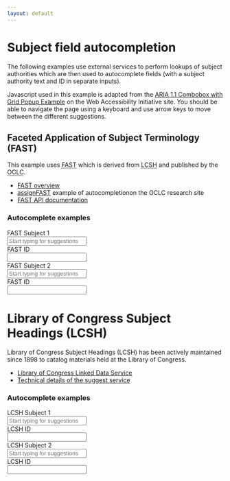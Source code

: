 ```yaml
---
layout: default
---
```


Subject field autocompletion
============================

The following examples use external services to perform lookups of subject authorities which are then used to autocomplete fields (with a subject authority text and ID in separate inputs).

Javascript used in this example is adapted from the [ARIA 1.1 Combobox with Grid Popup Example](https://www.w3.org/TR/wai-aria-practices/examples/combobox/aria1.1pattern/grid-combo.html) on the Web Accessibility Initiative site. You should be able to navigate the page using a keyboard and use arrow keys to move between the different suggestions.

Faceted Application of Subject Terminology (FAST)
-------------------------------------------------

This example uses <abbr title="Faceted Application of Subject Terminology">FAST</abbr> which is derived from <abbr title="Library of Congress Subject Headings">LCSH</abbr> and published by the <abbr title="Online Computer Library Center">OCLC</abbr>.

* [FAST overview](https://www.oclc.org/research/areas/data-science/fast.html)
* [assignFAST](http://experimental.worldcat.org/fast/assignfast/) example of autocompletionon the OCLC research site
* [FAST API documentation](https://www.oclc.org/developer/develop/web-services/fast-api.en.html)

### Autocomplete examples

<div class="subject-wrapper">
    <label for="fast-input1" id="fast-label1" class="combobox-label">
        FAST Subject 1
    </label>
    <div class="combobox-wrapper">
        <div role="combobox" aria-expanded="false" aria-owns="fast-grid" aria-haspopup="grid" id="fast-combobox1">
            <input type="text" aria-autocomplete="list" aria-controls="fast-grid1" id="fast-input1"
                placeholder="Start typing for suggestions">
        </div>
        <div aria-labelledby="fast-label1" role="grid" id="fast-grid1" class="grid hidden">
        </div>
    </div>
    <label for="fast-idinput1" id="fast-idlabel1" class="combobox-label right-inline">
        FAST ID
    </label>
    <div class="input-wrapper">
        <input type="text" id="fast-idinput1" readonly="readonly">
    </div>
</div>
<div class="subject-wrapper">
    <label for="fast-input2" id="fast-label2" class="combobox-label">
        FAST Subject 2
    </label>
    <div class="combobox-wrapper">
        <div role="combobox" aria-expanded="false" aria-owns="fast-grid" aria-haspopup="grid" id="fast-combobox2">
            <input type="text" aria-autocomplete="list" aria-controls="fast-grid2" id="fast-input2"
                placeholder="Start typing for suggestions">
        </div>
        <div aria-labelledby="fast-label2" role="grid" id="fast-grid2" class="grid hidden">
        </div>
    </div>
    <label for="fast-idinput2" id="fast-idlabel2" class="combobox-label right-inline">
        FAST ID
    </label>
    <div class="input-wrapper">
        <input type="text" id="fast-idinput2" readonly="readonly">
    </div>
</div>

Library of Congress Subject Headings (LCSH)
===========================================

Library of Congress Subject Headings (LCSH) has been actively maintained since 1898 to catalog materials held at the Library of Congress.

* [Library of Congress Linked Data Service](https://id.loc.gov/)
* [Technical details of the suggest service](https://id.loc.gov/techcenter/searching.html)

### Autocomplete examples

<div class="subject-wrapper">
    <label for="lcsh-input1" id="lcsh-label1" class="combobox-label">
        LCSH Subject 1
    </label>
    <div class="combobox-wrapper">
        <div role="combobox" aria-expanded="false" aria-owns="lcsh-grid" aria-haspopup="grid" id="lcsh-combobox1">
            <input type="text" aria-autocomplete="list" aria-controls="lcsh-grid1" id="lcsh-input1"
                placeholder="Start typing for suggestions">
        </div>
        <div aria-labelledby="lcsh-label1" role="grid" id="lcsh-grid1" class="grid hidden">
        </div>
    </div>
    <label for="lcsh-idinput1" id="lcsh-idlabel1" class="combobox-label right-inline">
        LCSH ID
    </label>
    <div class="input-wrapper">
        <input type="text" id="lcsh-idinput1" readonly="readonly">
    </div>
</div>
<div class="subject-wrapper">
    <label for="lcsh-input2" id="lcsh-label2" class="combobox-label">
        LCSH Subject 2
    </label>
    <div class="combobox-wrapper">
        <div role="combobox" aria-expanded="false" aria-owns="lcsh-grid" aria-haspopup="grid" id="lcsh-combobox2">
            <input type="text" aria-autocomplete="list" aria-controls="lcsh-grid2" id="lcsh-input2"
                placeholder="Start typing for suggestions">
        </div>
        <div aria-labelledby="lcsh-label2" role="grid" id="lcsh-grid2" class="grid hidden">
        </div>
    </div>
    <label for="lcsh-idinput2" id="lcsh-idlabel2" class="combobox-label right-inline">
        LCSH ID
    </label>
    <div class="input-wrapper">
        <input type="text" id="lcsh-idinput2" readonly="readonly">
    </div>
</div>